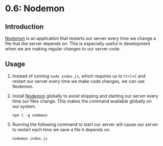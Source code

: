 # 0.6: Nodemon

## Introduction

[Nodemon](https://www.npmjs.com/package/nodemon) is an application that restarts our server every time we change a file that the server depends on. This is especially useful in development when we are making regular changes to our server code.

## Usage

1. Instead of running `node index.js`, which requires us to `Ctrl+C` and restart our server every time we make code changes, we can use Nodemon.
2. Install [Nodemon](https://www.npmjs.com/package/nodemon) globally to avoid stopping and starting our server every time our files change. This makes the command available globally on our system.

   ```text
   npm i -g nodemon
   ```

3. Running the following command to start our server will cause our server to restart each time we save a file it depends on.

   ```text
   nodemon index.js
   ```

